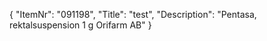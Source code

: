 {
  "ItemNr": "091198",
  "Title": "test",
  "Description": "Pentasa, rektalsuspension 1 g Orifarm AB"
}
